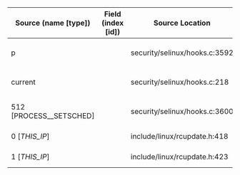 | Source (name [type])    | Field (index [id]) | Source Location               | Label at Source             |
|-------------------------|--------------------|-------------------------------|-----------------------------|
| p                       |                    | security/selinux/hooks.c:3592 | object, dynamic, input      |
| current                 |                    | security/selinux/hooks.c:218  | subject, dynamic, external  |
| 512 [PROCESS__SETSCHED] |                    | security/selinux/hooks.c:3600 | operation, static, mediator |
| 0 [_THIS_IP_]           |                    | include/linux/rcupdate.h:418  | all, static, external       |
| 1 [_THIS_IP_]           |                    | include/linux/rcupdate.h:423  | all, static, external       |